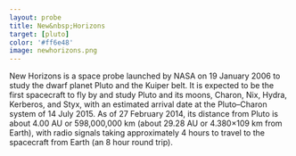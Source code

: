 ```yaml
---
layout: probe
title: New&nbsp;Horizons
target: [pluto]
color: '#ff6e48'
image: newhorizons.png
---
```


New Horizons is a space probe launched by NASA on 19 January 2006 to study the dwarf
planet Pluto and the Kuiper belt. It is expected to be the first spacecraft to fly by
and study Pluto and its moons, Charon, Nix, Hydra, Kerberos, and Styx, with an estimated
arrival date at the Pluto–Charon system of 14 July 2015. As of 27 February 2014, its distance
from Pluto is about 4.00 AU or 598,000,000 km (about 29.28 AU or 4.380×109 km from Earth), with
radio signals taking approximately 4 hours to travel to the spacecraft from Earth (an 8 hour round trip).
